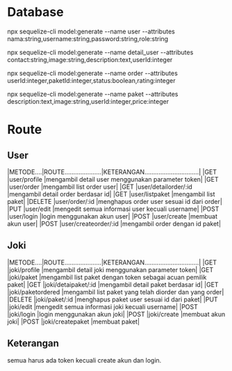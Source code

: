 # Database

npx sequelize-cli model:generate --name user --attributes nama:string,username:string,password:string,role:string

npx sequelize-cli model:generate --name detail_user --attributes contact:string,image:string,description:text,userId:integer

npx sequelize-cli model:generate --name order --attributes userId:integer,paketId:integer,status:boolean,rating:integer

npx sequelize-cli model:generate --name paket --attributes description:text,image:string,userId:integer,price:integer

# Route
## User
|METODE....|ROUTE.....................|KETERANGAN...............................|
|GET       |user/profile              |mengambil detail user menggunakan parameter token|
|GET       |user/order                |mengambil list order user|
|GET       |user/detailorder/:id      |mengambil detail order berdasar id|
|GET       |user/listpaket            |mengambil list paket|
|DELETE    |user/order/:id            |menghapus order user sesuai id dari order|
|PUT       |user/edit                 |mengedit semua informasi user kecuali username|
|POST      |user/login                |login menggunakan akun user|
|POST      |user/create               |membuat akun user|
|POST      |user/createorder/:id      |mengambil order dengan id paket|


## Joki
|METODE....|ROUTE.....................|KETERANGAN...............................|
|GET       |joki/profile              |mengambil detail joki menggunakan parameter token|
|GET       |joki/paket                |mengambil list paket dengan token sebagai acuan pemilik paket|
|GET       |joki/detaipaket/:id       |mengambil detail paket berdasar id|
|GET       |joki/paketordered         |mengambil list paket yang telah diorder dan yang order|
|DELETE    |joki/paket/:id            |menghapus paket user sesuai id dari paket|
|PUT       |joki/edit                 |mengedit semua informasi joki kecuali username|
|POST      |joki/login                |login menggunakan akun joki|
|POST      |joki/create               |membuat akun joki|
|POST      |joki/createpaket          |membuat paket|


## Keterangan
semua harus ada token kecuali create akun dan login.